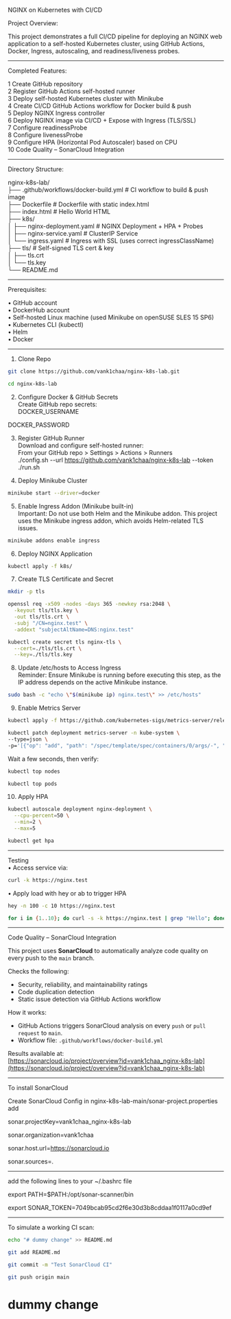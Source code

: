 NGINX on Kubernetes with CI/CD  

Project Overview:  

This project demonstrates a full CI/CD pipeline for deploying an NGINX web application to a self-hosted Kubernetes cluster, using GitHub Actions, Docker, Ingress, autoscaling, and readiness/liveness probes.  
________________________________________  
Completed Features:  

1	Create GitHub repository  
2	Register GitHub Actions self-hosted runner  
3	Deploy self-hosted Kubernetes cluster with Minikube  
4	Create CI/CD GitHub Actions workflow for Docker build & push  
5	Deploy NGINX Ingress controller  
6	Deploy NGINX image via CI/CD + Expose with Ingress (TLS/SSL)  
7	Configure readinessProbe  
8	Configure livenessProbe  
9	Configure HPA (Horizontal Pod Autoscaler) based on CPU  
10  Code Quality – SonarCloud Integration  
________________________________________  
Directory Structure:  

nginx-k8s-lab/  
├── .github/workflows/docker-build.yml   # CI workflow to build & push image  
├── Dockerfile                           # Dockerfile with static index.html  
├── index.html                           # Hello World HTML  
├── k8s/  
│   ├── nginx-deployment.yaml           # NGINX Deployment + HPA + Probes  
│   ├── nginx-service.yaml              # ClusterIP Service  
│   └── ingress.yaml                    # Ingress with SSL (uses correct ingressClassName)  
├── tls/                                 # Self-signed TLS cert & key  
│   ├── tls.crt  
│   └── tls.key  
└── README.md  

________________________________________  
Prerequisites:  

•	GitHub account  
•	DockerHub account  
•	Self-hosted Linux machine (used Minikube on openSUSE SLES 15 SP6)  
•	Kubernetes CLI (kubectl)  
•	Helm  
•	Docker  

________________________________________
1. Clone Repo  
```bash
git clone https://github.com/vank1chaa/nginx-k8s-lab.git
```
```bash
cd nginx-k8s-lab  
```
2. Configure Docker & GitHub Secrets  
Create GitHub repo secrets:  
DOCKER_USERNAME

DOCKER_PASSWORD 

3. Register GitHub Runner  
Download and configure self-hosted runner:  
From your GitHub repo > Settings > Actions > Runners  
./config.sh --url https://github.com/vank1chaa/nginx-k8s-lab --token <TOKEN>  
./run.sh  

4. Deploy Minikube Cluster  
```bash
minikube start --driver=docker  
```
5. Enable Ingress Addon (Minikube built-in)  
Important: Do not use both Helm and the Minikube addon. This project uses the Minikube ingress addon, which avoids Helm-related TLS issues.  
```bash
minikube addons enable ingress  
```

6. Deploy NGINX Application  
```bash
kubectl apply -f k8s/  
```
7. Create TLS Certificate and Secret  
```bash
mkdir -p tls
```  
```bash
openssl req -x509 -nodes -days 365 -newkey rsa:2048 \
  -keyout tls/tls.key \
  -out tls/tls.crt \
  -subj "/CN=nginx.test" \
  -addext "subjectAltName=DNS:nginx.test"
```
```bash
kubectl create secret tls nginx-tls \
  --cert=./tls/tls.crt \
  --key=./tls/tls.key
  ```
8. Update /etc/hosts to Access Ingress  
Reminder: Ensure Minikube is running before executing this step, as the IP address depends on the active Minikube instance.  
```bash
sudo bash -c "echo \"$(minikube ip) nginx.test\" >> /etc/hosts"  
```  
9. Enable Metrics Server  
```bash
kubectl apply -f https://github.com/kubernetes-sigs/metrics-server/releases/latest/download/components.yaml
```
  ```bash
kubectl patch deployment metrics-server -n kube-system \
  --type=json \
  -p='[{"op": "add", "path": "/spec/template/spec/containers/0/args/-", "value": "--kubelet-insecure-tls"}]'
```
Wait a few seconds, then verify:   
```bash
kubectl top nodes
```
```bash  
kubectl top pods  
```
10. Apply HPA  
```bash
kubectl autoscale deployment nginx-deployment \
  --cpu-percent=50 \
  --min=2 \
  --max=5
```
```bash  
kubectl get hpa  
```
________________________________________  
Testing  
•	Access service via:
```bash
curl -k https://nginx.test
``` 
•	Apply load with hey or ab to trigger HPA  
```bash
hey -n 100 -c 10 https://nginx.test  
```
```bash
for i in {1..10}; do curl -s -k https://nginx.test | grep "Hello"; done
```
________________________________________
Code Quality – SonarCloud Integration

This project uses **SonarCloud** to automatically analyze code quality on every push to the `main` branch.

Checks the following:
- Security, reliability, and maintainability ratings  
- Code duplication detection  
- Static issue detection via GitHub Actions workflow  

How it works:
- GitHub Actions triggers SonarCloud analysis on every `push` or `pull request` to `main`.
- Workflow file: `.github/workflows/docker-build.yml`

Results available at:  
[https://sonarcloud.io/project/overview?id=vank1chaa_nginx-k8s-lab](https://sonarcloud.io/project/overview?id=vank1chaa_nginx-k8s-lab)


---

To install SonarCloud

Create SonarCloud Config
in nginx-k8s-lab-main/sonar-project.properties add

sonar.projectKey=vank1chaa_nginx-k8s-lab

sonar.organization=vank1chaa

sonar.host.url=https://sonarcloud.io

sonar.sources=.

---

add the following lines to your ~/.bashrc file

export PATH=$PATH:/opt/sonar-scanner/bin

export SONAR_TOKEN=7049bcab95cd2f6e30d3b8cddaa1f0117a0cd9ef

---

To simulate a working CI scan:

```bash
echo "# dummy change" >> README.md
```
```bash
git add README.md
```
```bash
git commit -m "Test SonarCloud CI"
```
```bash
git push origin main
```
# dummy change
